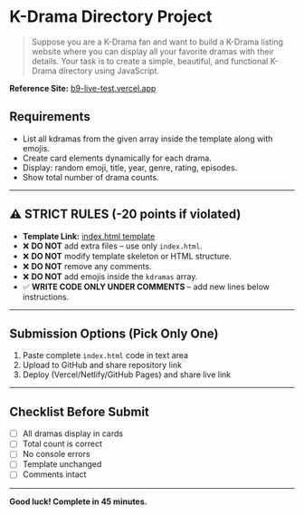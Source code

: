 
# K-Drama Directory Project

> Suppose you are a K-Drama fan and want to build a K-Drama listing website where you can display all your favorite dramas with their details. Your task is to create a simple, beautiful, and functional K-Drama directory using JavaScript.

**Reference Site:** [b9-live-test.vercel.app](https://b9-live-test.vercel.app/)

## Requirements

- List all kdramas from the given array inside the template along with emojis.
- Create card elements dynamically for each drama.
- Display: random emoji, title, year, genre, rating, episodes.
- Show total number of drama counts.

---

## ⚠️ STRICT RULES (**-20 points if violated**)

- **Template Link:** [index.html template](https://github.com/mabdusshakur/b9-m14-live-test/blob/main/index.html)
- ❌ **DO NOT** add extra files – use only `index.html`.
- ❌ **DO NOT** modify template skeleton or HTML structure.
- ❌ **DO NOT** remove any comments.
- ❌ **DO NOT** add emojis inside the `kdramas` array.
- ✅ **WRITE CODE ONLY UNDER COMMENTS** – add new lines below instructions.

---

## Submission Options (Pick Only One)

1. Paste complete `index.html` code in text area
2. Upload to GitHub and share repository link
3. Deploy (Vercel/Netlify/GitHub Pages) and share live link

---

## Checklist Before Submit

- [ ] All dramas display in cards
- [ ] Total count is correct
- [ ] No console errors
- [ ] Template unchanged
- [ ] Comments intact

---

**Good luck! Complete in 45 minutes.**
